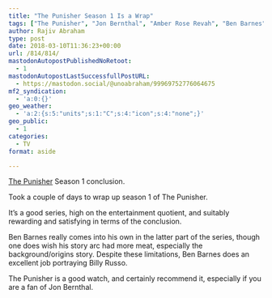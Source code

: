 ```yaml
---
title: "The Punisher Season 1 Is a Wrap"
tags: ["The Punisher", "Jon Bernthal", "Amber Rose Revah", "Ben Barnes"]
author: Rajiv Abraham
type: post
date: 2018-03-10T11:36:23+00:00
url: /814/814/
mastodonAutopostPublishedNoRetoot:
  - 1
mastodonAutopostLastSuccessfullPostURL:
  - https://mastodon.social/@unoabraham/99969752776064675
mf2_syndication:
  - 'a:0:{}'
geo_weather:
  - 'a:2:{s:5:"units";s:1:"C";s:4:"icon";s:4:"none";}'
geo_public:
  - 1
categories:
  - TV
format: aside

---
```

<a href="https://www.imdb.com/title/tt5675620/" target="_blank" rel="noopener">The Punisher</a> Season 1 conclusion.

<p style="text-align: left;">
  Took a couple of days to wrap up season 1 of The Punisher.
</p>

<p style="text-align: left;">
  It&#8217;s a good series, high on the entertainment quotient, and suitably rewarding and satisfying in terms of the conclusion.
</p>

<p style="text-align: left;">
  Ben Barnes really comes into his own in the latter part of the series, though one does wish his story arc had more meat, especially the background/origins story. Despite these limitations, Ben Barnes does an excellent job portraying Billy Russo.
</p>

<p style="text-align: left;">
  The Punisher is a good watch, and certainly recommend it, especially if you are a fan of Jon Bernthal.
</p>